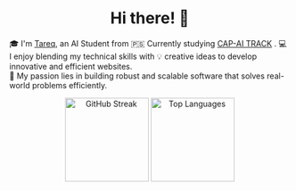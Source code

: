 <h1 align="center">Hi there! 👋</h1>

🎓 I'm [Tareq](https://www.linkedin.com/in/tareq-saymeh-721635311/), an AI Student from 🇵🇸  Currently studying [CAP-AI TRACK](https://www.najah.edu/en/academic/undergraduate-programs/program/computer-science-apprenticeship-program/info-card/) .
💻 I enjoy blending my technical skills with 💡 creative ideas to develop innovative and efficient websites.  
🚀 My passion lies in building robust and scalable software that solves real-world problems efficiently.

<div align="center">
  <img src="https://github-readme-streak-stats.herokuapp.com/?user=tareq-saymeh&" alt="GitHub Streak" height="150" />
  <img src="https://github-readme-stats.vercel.app/api/top-langs/?username=tareq-saymeh&layout=compact" alt="Top Languages" height="150" />
</div>

<br/>
